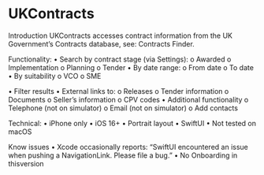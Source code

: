 # UKContracts

Introduction
UKContracts accesses contract information from the UK Government’s Contracts database, see: Contracts Finder.

Functionality:
  •	Search by contract stage (via Settings):
    o	Awarded
    o	Implementation
    o	Planning
    o	Tender
  •	By date range:
    o	From date
    o	To date
  •	By suitability
    o	VCO
    o	SME
  
  •	Filter results 
  •	External links to:
    o	Releases
    o	Tender information
    o	Documents
    o	Seller’s information
    o	CPV codes
  •	Additional functionality
    o	Telephone (not on simulator)
    o	Email (not on simulator)
    o	Add contacts

Technical:
  •	iPhone only
  •	iOS 16+
  •	Portrait layout
  •	SwiftUI
  •	Not tested on macOS

Know issues
•	Xcode occasionally reports: “SwiftUI encountered an issue when pushing a NavigationLink. Please file a bug.” 
•	No Onboarding in thisversion

